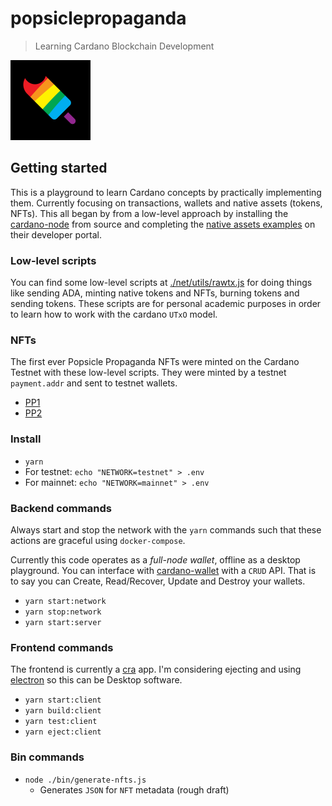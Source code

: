 popsiclepropaganda
==================

> Learning Cardano Blockchain Development

<img src="./public/assets/RainbowPopsicle.png" width="128" />

## Getting started

This is a playground to learn Cardano concepts by practically implementing them. Currently focusing on transactions, wallets and native assets (tokens, NFTs). This all began by from a low-level approach by installing the [cardano-node](https://github.com/input-output-hk/cardano-node) from source and completing the [native assets examples](https://developers.cardano.org/docs/native-tokens/minting) on their developer portal.

### Low-level scripts

You can find some low-level scripts at [./net/utils/rawtx.js](./net/utils/rawtx.js) for doing things like sending ADA, minting native tokens and NFTs, burning tokens and sending tokens. These scripts are for personal academic purposes in order to learn how to work with the cardano `UTxO` model.

### NFTs

The first ever Popsicle Propaganda NFTs were minted on the Cardano Testnet with these low-level scripts. They were minted by a testnet `payment.addr` and sent to testnet wallets.

- [PP1](https://testnet.cardanoscan.io/token/6073ac5ca6373410319f896ca88d33094d5da8d37d505ab70848b90b505031)
- [PP2](https://testnet.cardanoscan.io/token/b9f1705170d75f144a4fd0636c2928b2bb39a5ab4db343978a0a1568505032)

### Install

- `yarn`
- For testnet: `echo "NETWORK=testnet" > .env`
- For mainnet: `echo "NETWORK=mainnet" > .env`

### Backend commands

Always start and stop the network with the `yarn` commands such that these actions are graceful using `docker-compose`.

Currently this code operates as a *full-node wallet*, offline as a desktop playground. You can interface with [cardano-wallet](https://github.com/input-output-hk/cardano-wallet) with a `CRUD` API. That is to say you can Create, Read/Recover, Update and Destroy your wallets.

- `yarn start:network`
- `yarn stop:network`
- `yarn start:server`

### Frontend commands

The frontend is currently a [cra](https://create-react-app.dev) app. I'm considering ejecting and using [electron](https://github.com/electron/electron) so this can be Desktop software.

- `yarn start:client`
- `yarn build:client`
- `yarn test:client`
- `yarn eject:client`


### Bin commands

- `node ./bin/generate-nfts.js`
  - Generates `JSON` for `NFT` metadata (rough draft)
